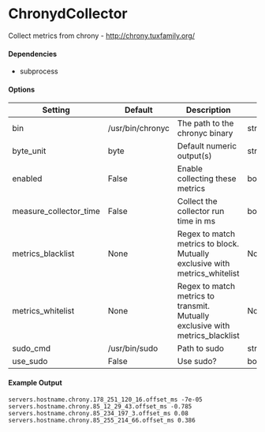 <!--This file was generated from the python source
Please edit the source to make changes
-->
ChronydCollector
=====

Collect metrics from chrony - http://chrony.tuxfamily.org/

#### Dependencies

 * subprocess


#### Options

Setting | Default | Description | Type
--------|---------|-------------|-----
bin | /usr/bin/chronyc | The path to the chronyc binary | str
byte_unit | byte | Default numeric output(s) | str
enabled | False | Enable collecting these metrics | bool
measure_collector_time | False | Collect the collector run time in ms | bool
metrics_blacklist | None | Regex to match metrics to block. Mutually exclusive with metrics_whitelist | NoneType
metrics_whitelist | None | Regex to match metrics to transmit. Mutually exclusive with metrics_blacklist | NoneType
sudo_cmd | /usr/bin/sudo | Path to sudo | str
use_sudo | False | Use sudo? | bool

#### Example Output

```
servers.hostname.chrony.178_251_120_16.offset_ms -7e-05
servers.hostname.chrony.85_12_29_43.offset_ms -0.785
servers.hostname.chrony.85_234_197_3.offset_ms 0.08
servers.hostname.chrony.85_255_214_66.offset_ms 0.386
```

